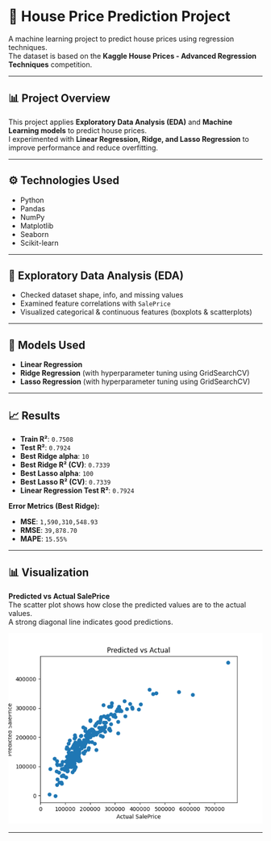# 🏡 House Price Prediction Project  

A machine learning project to predict house prices using regression techniques.  
The dataset is based on the **Kaggle House Prices - Advanced Regression Techniques** competition.  

---

## 📊 Project Overview  
This project applies **Exploratory Data Analysis (EDA)** and **Machine Learning models** to predict house prices.  
I experimented with **Linear Regression, Ridge, and Lasso Regression** to improve performance and reduce overfitting.  

---

## ⚙️ Technologies Used  
- Python  
- Pandas  
- NumPy  
- Matplotlib  
- Seaborn  
- Scikit-learn  

---

## 🔬 Exploratory Data Analysis (EDA)  
- Checked dataset shape, info, and missing values  
- Examined feature correlations with `SalePrice`  
- Visualized categorical & continuous features (boxplots & scatterplots)  

---

## 🧠 Models Used  
- **Linear Regression**  
- **Ridge Regression** (with hyperparameter tuning using GridSearchCV)  
- **Lasso Regression** (with hyperparameter tuning using GridSearchCV)  

---

## 📈 Results  

- **Train R²**: `0.7508`  
- **Test R²**: `0.7924`  
- **Best Ridge alpha**: `10`  
- **Best Ridge R² (CV)**: `0.7339`  
- **Best Lasso alpha**: `100`  
- **Best Lasso R² (CV)**: `0.7339`  
- **Linear Regression Test R²**: `0.7924`  

**Error Metrics (Best Ridge):**  
- **MSE**: `1,590,310,548.93`  
- **RMSE**: `39,878.70`  
- **MAPE**: `15.55%`  

---

## 📊 Visualization  

**Predicted vs Actual SalePrice**  
The scatter plot shows how close the predicted values are to the actual values.  
A strong diagonal line indicates good predictions.  

![Prediction vs Actual](https://raw.githubusercontent.com/YenYuee/house-price-prediction/refs/heads/main/Prediction%20vs%20Actual.png)  

---


